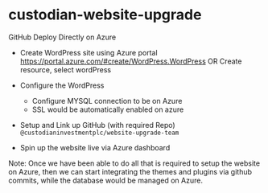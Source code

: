 # custodian-website-upgrade

GitHub Deploy Directly on Azure

- Create WordPress site using Azure portal https://portal.azure.com/#create/WordPress.WordPress OR Create resource, select wordPress

- Configure the WordPress

  - Configure MYSQL connection to be on Azure
  - SSL would be automatically enabled on azure

- Setup and Link up GitHub (with required Repo) `@custodianinvestmentplc/website-upgrade-team`

- Spin up the website live via Azure dashboard

Note: Once we have been able to do all that is required to setup the website on Azure, then we can start integrating the themes and plugins via github commits, while the database would be managed on Azure.
